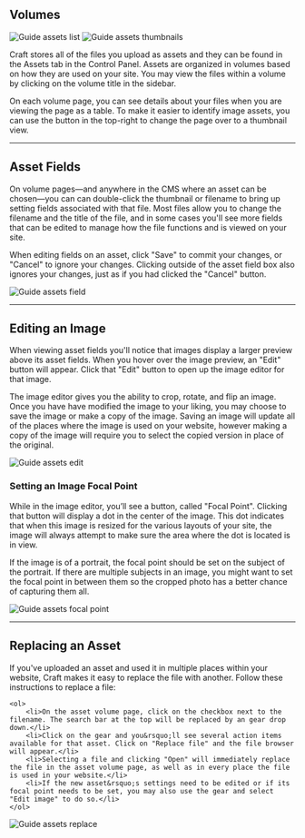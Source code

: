 ## Volumes

<grid grid-type="text-sidebar">
  <div>
    <img data-lazy-load data-src='[GUIDE_VOLUME_PATH]/assets-list.png' alt='Guide assets list'>
    <img data-lazy-load data-src='[GUIDE_VOLUME_PATH]/assets-thumbnails.png' alt='Guide assets thumbnails'>
  </div>
  <div>
    <p>Craft stores all of the files you upload as assets and they can be found in the Assets tab in the Control Panel. Assets are organized in volumes based on how they are used on your site. You may view the files within a volume by clicking on the volume title in the sidebar.</p>
    <p>On each volume page, you can see details about your files when you are viewing the page as a table. To make it easier to identify image assets, you can use the button in the top-right to change the page over to a thumbnail view.</p>
  </div>
</grid>

---

<grid grid-type="text-sidebar">
  <div>
    <h2>Asset Fields</h2>
    <p>On volume pages&mdash;and anywhere in the CMS where an asset can be chosen&mdash;you can can double-click the thumbnail or filename to bring up setting fields associated with that file. Most files allow you to change the filename and the title of the file, and in some cases you'll see more fields that can be edited to manage how the file functions and is viewed on your site.</p>
    <p>When editing fields on an asset, click "Save" to commit your changes, or "Cancel" to ignore your changes. Clicking outside of the asset field box also ignores your changes, just as if you had clicked the "Cancel" button.</p>
  </div>
  <div>
    <img data-lazy-load data-src='[GUIDE_VOLUME_PATH]/assets-field.png' alt='Guide assets field'>
  </div>
</grid>

---

<grid grid-type="sidebar-text">
  <div>
    <h2>Editing an Image</h2>
    <p>When viewing asset fields you'll notice that images display a larger preview above its asset fields. When you hover over the image preview, an "Edit" button will appear. Click that "Edit" button to open up the image editor for that image.</p>
    <p>The image editor gives you the ability to crop, rotate, and flip an image. Once you have have modified the image to your liking, you may choose to save the image or make a copy of the image. Saving an image will update all of the places where the image is used on your website, however making a copy of the image will require you to select the copied version in place of the original.</p>
  </div>
  <div>
    <img data-lazy-load data-src='[GUIDE_VOLUME_PATH]/assets-edit.png' alt='Guide assets edit'>
  </div>
</grid>

<grid grid-type="sidebar-text">
  <div>
    <h3>Setting an Image Focal Point</h3>
    <p>While in the image editor, you&rsquo;ll see a button, called "Focal Point". Clicking that button will display a dot in the center of the image. This dot indicates that when this image is resized for the various layouts of your site, the image will always attempt to make sure the area where the dot is located is in view.</p>
    <p>If the image is of a portrait, the focal point should be set on the subject of the portrait. If there are multiple subjects in an image, you might want to set the focal point in between them so the cropped photo has a better chance of capturing them all.</p>
  </div>
  <div>
    <img data-lazy-load data-src='[GUIDE_VOLUME_PATH]/assets-focal-point.png' alt='Guide assets focal point'>
  </div>
</grid>

---

<grid grid-type="text-sidebar">
  <div>
    <h2 data-guide-section>Replacing an Asset</h2>
    <p>If you've uploaded an asset and used it in multiple places within your website, Craft makes it easy to replace the file with another. Follow these instructions to replace a file:</p>

    <ol>
        <li>On the asset volume page, click on the checkbox next to the filename. The search bar at the top will be replaced by an gear drop down.</li>
        <li>Click on the gear and you&rsquo;ll see several action items available for that asset. Click on "Replace file" and the file browser will appear.</li>
        <li>Selecting a file and clicking "Open" will immediately replace the file in the asset volume page, as well as in every place the file is used in your website.</li>
        <li>If the new asset&rsquo;s settings need to be edited or if its focal point needs to be set, you may also use the gear and select "Edit image" to do so.</li>
    </ol>
  </div>
  <div>
    <img data-lazy-load data-src='[GUIDE_VOLUME_PATH]/assets-replace.png' alt='Guide assets replace'>
  </div>
</grid>